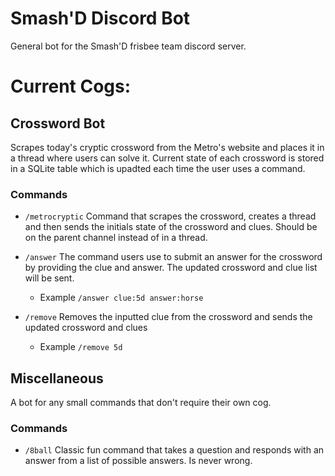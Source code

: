 # Smash'D Discord Bot
General bot for the Smash'D frisbee team discord server.

# Current Cogs:
## Crossword Bot
Scrapes today's cryptic crossword from the Metro's website and places it in a thread where users can solve it.
Current state of each crossword is stored in a SQLite table which is upadted
each time the user uses a command.
### Commands
- `/metrocryptic` Command that scrapes the crossword, creates a thread
and then sends the initials state of the crossword and clues. Should be
on the parent channel instead of in a thread.

- `/answer` The command users use to submit an answer for the crossword by providing the clue and answer.
The updated crossword and clue list will be sent.
  - Example `/answer clue:5d answer:horse`

- `/remove` Removes the inputted clue from the crossword and sends the updated
crossword and clues
  - Example `/remove 5d`

## Miscellaneous
A bot for any small commands that don't require their own cog.

### Commands
- `/8ball` Classic fun command that takes a question and responds with 
an answer from a list of possible answers. Is never wrong.
